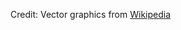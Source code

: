Credit: Vector graphics from [Wikipedia](https://en.wikipedia.org/wiki/Connectivity_%28graph_theory%29)